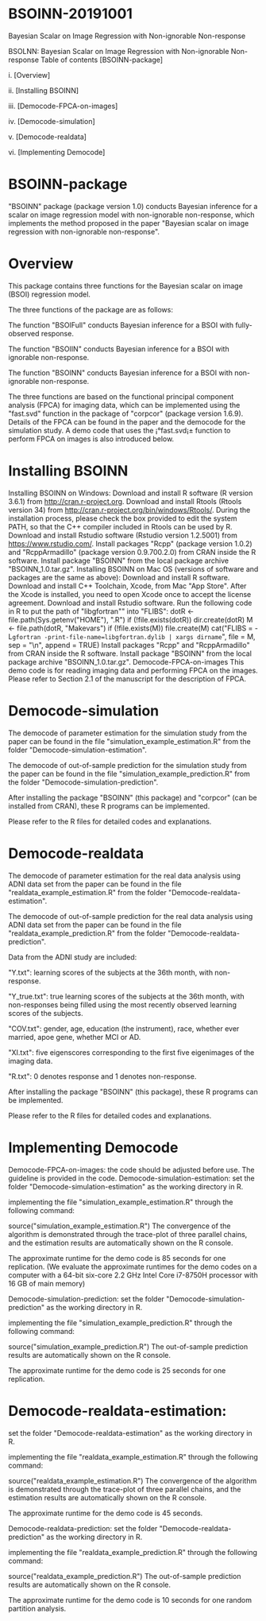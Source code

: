 # BSOINN-20191001
Bayesian Scalar on Image Regression with Non-ignorable Non-response

BSOLNN: Bayesian Scalar on Image Regression with Non-ignorable Non-response
Table of contents
[BSOINN-package]

i. [Overview]

ii. [Installing BSOINN]

iii. [Democode-FPCA-on-images]

iv. [Democode-simulation]

v. [Democode-realdata]

vi. [Implementing Democode]

# BSOINN-package
"BSOINN" package (package version 1.0) conducts Bayesian inference for a scalar on image regression model with non-ignorable non-response, which implements the method proposed in the paper "Bayesian scalar on image regression with non-ignorable non-response".

# Overview
This package contains three functions for the Bayesian scalar on image (BSOI) regression model.

The three functions of the package are as follows:

The function "BSOIFull" conducts Bayesian inference for a BSOI with fully-observed response.

The function "BSOIIN" conducts Bayesian inference for a BSOI with ignorable non-response.

The function "BSOINN" conducts Bayesian inference for a BSOI with non-ignorable non-response.

The three functions are based on the functional principal component analysis (FPCA) for imaging data, which can be implemented using the "fast.svd" function in the package of "corpcor" (package version 1.6.9). Details of the FPCA can be found in the paper and the democode for the simulation study. A demo code that uses the ¡°fast.svd¡± function to perform FPCA on images is also introduced below.

# Installing BSOINN
Installing BSOINN on Windows:
Download and install R software (R version 3.6.1) from http://cran.r-project.org.
Download and install Rtools (Rtools version 34) from http://cran.r-project.org/bin/windows/Rtools/. During the installation process, please check the box provided to edit the system PATH, so that the C++ compiler included in Rtools can be used by R.
Download and install Rstudio software (Rstudio version 1.2.5001) from https://www.rstudio.com/.
Install packages "Rcpp" (package version 1.0.2) and "RcppArmadillo" (package version 0.9.700.2.0) from CRAN inside the R software.
Install package "BSOINN" from the local package archive "BSOINN_1.0.tar.gz".
Installing BSOINN on Mac OS (versions of software and packages are the same as above):
Download and install R software.
Download and install C++ Toolchain, Xcode, from Mac "App Store". After the Xcode is installed, you need to open Xcode once to accept the license agreement.
Download and install Rstudio software.
Run the following code in R to put the path of "libgfortran"" into "FLIBS":
dotR <- file.path(Sys.getenv("HOME"), ".R")
if (!file.exists(dotR)) dir.create(dotR)
M <- file.path(dotR, "Makevars")
if (!file.exists(M)) file.create(M)
cat("FLIBS = -L`gfortran -print-file-name=libgfortran.dylib | xargs dirname`", file = M, sep = "\n", append = TRUE)
Install packages "Rcpp" and "RcppArmadillo" from CRAN inside the R software.
Install package "BSOINN" from the local package archive "BSOINN_1.0.tar.gz".
Democode-FPCA-on-images
This demo code is for reading imaging data and performing FPCA on the images. Please refer to Section 2.1 of the manuscript for the description of FPCA.

# Democode-simulation
The democode of parameter estimation for the simulation study from the paper can be found in the file "simulation_example_estimation.R" from the folder "Democode-simulation-estimation".

The democode of out-of-sample prediction for the simulation study from the paper can be found in the file "simulation_example_prediction.R" from the folder "Democode-simulation-prediction".

After installing the package "BSOINN" (this package) and "corpcor" (can be installed from CRAN), these R programs can be implemented.

Please refer to the R files for detailed codes and explanations.

# Democode-realdata
The democode of parameter estimation for the real data analysis using ADNI data set from the paper can be found in the file "realdata_example_estimation.R" from the folder "Democode-realdata-estimation".

The democode of out-of-sample prediction for the real data analysis using ADNI data set from the paper can be found in the file "realdata_example_prediction.R" from the folder "Democode-realdata-prediction".

Data from the ADNI study are included:

"Y.txt": learning scores of the subjects at the 36th month, with non-response.

"Y_true.txt": true learning scores of the subjects at the 36th month, with non-responses being filled using the most recently observed learning scores of the subjects.

"COV.txt": gender, age, education (the instrument), race, whether ever married, apoe gene, whether MCI or AD.

"XI.txt": five eigenscores corresponding to the first five eigenimages of the imaging data.

"R.txt": 0 denotes response and 1 denotes non-response.

After installing the package "BSOINN" (this package), these R programs can be implemented.

Please refer to the R files for detailed codes and explanations.

# Implementing Democode
Democode-FPCA-on-images:
the code should be adjusted before use. The guideline is provided in the code.
Democode-simulation-estimation:
set the folder "Democode-simulation-estimation" as the working directory in R.

implementing the file "simulation_example_estimation.R" through the following command:

source("simulation_example_estimation.R")
The convergence of the algorithm is demonstrated through the trace-plot of three parallel chains, and the estimation results are automatically shown on the R console.

The approximate runtime for the demo code is 85 seconds for one replication. (We evaluate the approximate runtimes for the demo codes on a computer with a 64-bit six-core 2.2 GHz Intel Core i7-8750H processor with 16 GB of main memory)

Democode-simulation-prediction:
set the folder "Democode-simulation-prediction" as the working directory in R.

implementing the file "simulation_example_prediction.R" through the following command:

source("simulation_example_prediction.R")
The out-of-sample prediction results are automatically shown on the R console.

The approximate runtime for the demo code is 25 seconds for one replication.

# Democode-realdata-estimation:
set the folder "Democode-realdata-estimation" as the working directory in R.

implementing the file "realdata_example_estimation.R" through the following command:

source("realdata_example_estimation.R")
The convergence of the algorithm is demonstrated through the trace-plot of three parallel chains, and the estimation results are automatically shown on the R console.

The approximate runtime for the demo code is 45 seconds.

Democode-realdata-prediction:
set the folder "Democode-realdata-prediction" as the working directory in R.

implementing the file "realdata_example_prediction.R" through the following command:

source("realdata_example_prediction.R")
The out-of-sample prediction results are automatically shown on the R console.

The approximate runtime for the demo code is 10 seconds for one random partition analysis.
